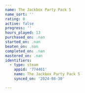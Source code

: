 ```yaml
---
name: The Jackbox Party Pack 5
name_sort: ''
rating: 0
active: false
progress: ''
hours_played: 13
purchased_on: .nan
started_on: .nan
beaten_on: .nan
completed_on: .nan
mastered_on: .nan
identifiers:
  - type: steam
    appid: '774461'
    name: The Jackbox Party Pack 5
    synced_on: '2024-08-30'

---
```

